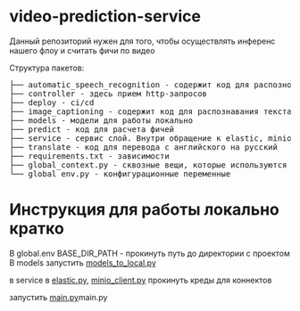 # video-prediction-service
Данный репозиторий нужен для того, чтобы осуществлять инференс нашего флоу и считать фичи по видео

Структура пакетов:

<pre>
├── automatic_speech_recognition - содержит код для распознования текста с видео
├── controller - здесь прием http-запросов
├── deploy - ci/cd
├── image_captioning - содержит код для распознавания текста с видео
├── models - модели для работы локально
├── predict - код для расчета фичей
├── service - сервис слой. Внутри обращение к elastic, minio и рассчет embedding'ов
├── translate - код для перевода с английского на русский
├── requirements.txt - зависимости
├── global_context.py - сквозные вещи, которые используются в разных пакетах сервиса
└── global_env.py - конфигурационные переменные
</pre>


# Инструкция для работы локально кратко
В global.env BASE_DIR_PATH - прокинуть путь до директории с проектом
В models запустить [models_to_local.py](models%2Fmodels_to_local.py) 

в service в [elastic.py](service%2Felastic.py), [minio_client.py](service%2Fminio_client.py)
прокинуть креды для коннектов 

запустить [main.py](main.py)main.py